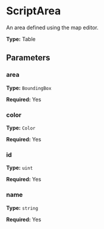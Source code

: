 # ScriptArea

An area defined using the map editor.

**Type:** Table

## Parameters

### area

**Type:** `BoundingBox`

**Required:** Yes

### color

**Type:** `Color`

**Required:** Yes

### id

**Type:** `uint`

**Required:** Yes

### name

**Type:** `string`

**Required:** Yes

